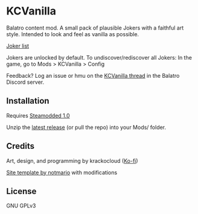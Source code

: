 # KCVanilla

Balatro content mod. A small pack of plausible Jokers with a faithful art style. Intended to look and feel as vanilla as possible.

[Joker list](https://kcgidw.github.io/kcvanilla/)

Jokers are unlocked by default. To undiscover/rediscover all Jokers: In the game, go to Mods > KCVanilla > Config

Feedback? Log an issue or hmu on the [KCVanilla thread](https://discord.com/channels/1116389027176787968/1259676012086689804) in the Balatro Discord server.

## Installation

Requires [Steamodded 1.0](https://github.com/Steamopollys/Steamodded)

Unzip the [latest release](https://github.com/kcgidw/kcvanilla/releases) (or pull the repo) into your Mods/ folder.

## Credits

Art, design, and programming by krackocloud ([Ko-fi](https://ko-fi.com/krackocloud))

[Site template by notmario](https://github.com/notmario/balatrowebsitetemplate) with modifications

## License

GNU GPLv3
